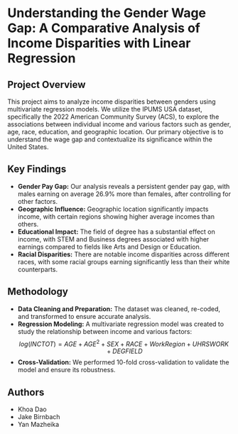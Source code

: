 # Understanding the Gender Wage Gap: A Comparative Analysis of Income Disparities with Linear Regression

## Project Overview
This project aims to analyze income disparities between genders using multivariate regression models. We utilize the IPUMS USA dataset, specifically the 2022 American Community Survey (ACS), to explore the associations between individual income and various factors such as gender, age, race, education, and geographic location. Our primary objective is to understand the wage gap and contextualize its significance within the United States.

## Key Findings
+ **Gender Pay Gap:** Our analysis reveals a persistent gender pay gap, with males earning on average 26.9% more than females, after controlling for other factors.
+ **Geographic Influence:** Geographic location significantly impacts income, with certain regions showing higher average incomes than others.
+ **Educational Impact:** The field of degree has a substantial effect on income, with STEM and Business degrees associated with higher earnings compared to fields like Arts and Design or Education.
+ **Racial Disparities:** There are notable income disparities across different races, with some racial groups earning significantly less than their white counterparts.

## Methodology
+ **Data Cleaning and Preparation:** The dataset was cleaned, re-coded, and transformed to ensure accurate analysis.
+ **Regression Modeling:** A multivariate regression model was created to study the relationship between income and various factors: 
  $$log(INCTOT)=AGE+AGE^2+SEX+RACE+WorkRegion+UHRSWORK+DEGFIELD$$
+ **Cross-Validation:** We performed 10-fold cross-validation to validate the model and ensure its robustness.

## Authors
+ Khoa Dao
+ Jake Birnbach
+ Yan Mazheika








